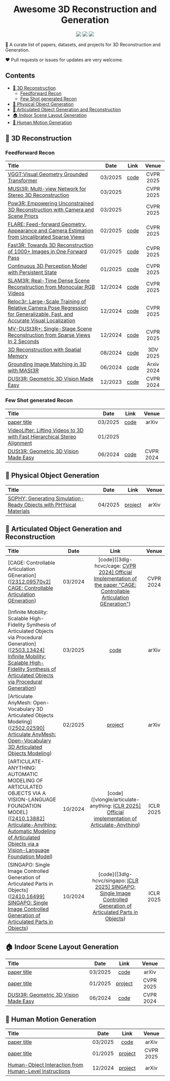 <h1 align="center">Awesome 3D Reconstruction and Generation</h1>

<p align="center">
    <a href="" alt="">
        <img src="https://img.shields.io/github/commit-activity/m/polysummit/awesome-3d-reconstruction-and-generation?colorB=b74e45" /></a>
    <a href="" alt="">
        <img src="https://img.shields.io/github/last-commit/polysummit/awesome-3d-reconstruction-and-generation?colorB=54b345" /></a>
    <a href="" alt="">
        <img src="https://visitor-badge.laobi.icu/badge?page_id=polysummit.awesome-3d-reconstruction-and-generation?style=flat-square" /></a>
</p>

🌟 A curate list of papers, datasets, and projects for 3D Reconstruction and Generation.

:heart: Pull requests or issues for updates are very welcome.

## Contents
- [🧊 3D Reconstruction](#reconstruction)
    - [Feedforward Recon](#reconstruction-class1)
    - [Few Shot generated Recon](#reconstruction-class2)
- [🧸 Physical Object Generation](#physics)
- [🤖 Articulated Object Generation and Reconstruction](#articulate)
- [🏠 Indoor Scene Layout Generation](#layout)
- [🕺 Human Motion Generation](#human-motion)


## <span id="reconstruction">🧊 3D Reconstruction</span>

### <span id="reconstruction-class1">Feedforward Recon</span>
| Title                                                        | Date   |                             Link                             | Venue |
| :----------------------------------------------------------- | :-----: | :----------------------------------------------------------: | :---: |
| [VGGT:Visual Geometry Grounded Transformer](https://arxiv.org/pdf/2503.11651) |  03/2025 | [code](https://github.com/facebookresearch/vggt) | CVPR 2025 |
| [MUSt3R: Multi-view Network for Stereo 3D Reconstruction](https://www.arxiv.org/abs/2503.01661) |  03/2025 |  | CVPR 2025 |
| [Pow3R: Empowering Unconstrained 3D Reconstruction with Camera and Scene Priors](https://arxiv.org/abs/2503.17316) |  03/2025 |  | CVPR 2025 |
| [FLARE: Feed-forward Geometry, Appearance and Camera Estimation from Uncalibrated Sparse Views](https://arxiv.org/pdf/2502.12138) |  02/2025 | [code](https://github.com/ant-research/FLARE) | CVPR 2025 |
| [Fast3R: Towards 3D Reconstruction of 1000+ Images in One Forward Pass](https://arxiv.org/abs/2501.13928) |  01/2025 | [code](https://github.com/facebookresearch/fast3r) | CVPR 2025 |
| [Continuous 3D Perception Model with Persistent State](https://arxiv.org/pdf/2501.12387) |  01/2025 | [code](https://github.com/CUT3R/CUT3R) | CVPR 2025 |
| [SLAM3R: Real-Time Dense Scene Reconstruction from Monocular RGB Videos](https://arxiv.org/pdf/2412.09401) |  12/2024 | [code](https://github.com/PKU-VCL-3DV/SLAM3R) | CVPR 2025 |
| [Reloc3r: Large-Scale Training of Relative Camera Pose Regression for Generalizable, Fast, and Accurate Visual Localization](https://arxiv.org/pdf/2412.08376) |  12/2024 | [code](https://github.com/ffrivera0/reloc3r) | CVPR 2025 |
| [MV-DUSt3R+: Single-Stage Scene Reconstruction from Sparse Views In 2 Seconds](https://arxiv.org/pdf/2412.06974) | 12/2024 | [code](https://github.com/facebookresearch/mvdust3r) | CVPR 2025 |
| [3D Reconstruction with Spatial Memory](https://arxiv.org/abs/2408.16061) | 08/2024 |  [code](https://github.com/HengyiWang/spann3r)  | 3DV 2025 |
| [Grounding Image Matching in 3D with MASt3R](https://arxiv.org/abs/2406.09756) | 06/2024 |  [code](https://github.com/naver/mast3r)  | Arxiv 2024 |
| [DUSt3R: Geometric 3D Vision Made Easy](https://arxiv.org/pdf/2312.14132) | 12/2023 |  [code](https://github.com/naver/dust3r)  | CVPR 2024 |


### <span id="reconstruction-class2">Few Shot generated Recon</span>
| Title                                                        | Date   |                             Link                             | Venue |
| :----------------------------------------------------------- | :-----: | :----------------------------------------------------------: | :---: |
| [paper title](link) | 03/2025 |  [code](link)  | arXiv |
| [VideoLifter: Lifting Videos to 3D with Fast Hierarchical Stereo Alignment](https://arxiv.org/pdf/2501.01949) | 01/2025 |  |  |
| [DUSt3R: Geometric 3D Vision Made Easy](https://arxiv.org/pdf/2312.14132) | 06/2024 |  [code](https://github.com/naver/dust3r)  | CVPR 2024 |


## <span id="physics">🧸 Physical Object Generation</span>
| Title                                                        | Date   |                             Link                             | Venue |
| :----------------------------------------------------------- | :-----: | :----------------------------------------------------------: | :---: |
| [SOPHY: Generating Simulation-Ready Objects with PHYsical Materials](https://arxiv.org/pdf/2504.12684) | 04/2025 |  [project](https://xjay18.github.io/SOPHY/)  | arXiv |



## <span id="articulate">🤖 Articulated Object Generation and Reconstruction</span>
| Title                                                        | Date   |                             Link                             | Venue |
| :----------------------------------------------------------- | :-----: | :----------------------------------------------------------: | :---: |
| [CAGE: Controllable Articulation GEneration]([[2312.09570v2\] CAGE: Controllable Articulation GEneration](https://arxiv.org/abs/2312.09570v2)) | 03/2024 |  [code]([3dlg-hcvc/cage: [CVPR 2024\] Official Implementation of the paper "CAGE: Controllable Articulation GEneration"](https://github.com/3dlg-hcvc/cage))  | CVPR 2024 |
| [Infinite Mobility: Scalable High-Fidelity Synthesis of Articulated Objects via Procedural Generation]([[2503.13424\] Infinite Mobility: Scalable High-Fidelity Synthesis of Articulated Objects via Procedural Generation](https://arxiv.org/abs/2503.13424)) | 03/2025 |  [code](l[OpenRobotLab/Infinite-Mobility](https://github.com/OpenRobotLab/Infinite-Mobility))  | arXiv |
| [Articulate AnyMesh: Open-Vocabulary 3D Articulated Objects Modeling]([[2502.02590\] Articulate AnyMesh: Open-Vocabulary 3D Articulated Objects Modeling](https://arxiv.org/abs/2502.02590)) | 02/2025 |  [project](https://articulate-anymesh.github.io/)  | arXiv |
| [ARTICULATE-ANYTHING: AUTOMATIC MODELING OF ARTICULATED OBJECTS VIA A VISION-LANGUAGE FOUNDATION MODEL]([[2410.13882\] Articulate-Anything: Automatic Modeling of Articulated Objects via a Vision-Language Foundation Model](https://arxiv.org/abs/2410.13882)) | 10/2024 | [code]([vlongle/articulate-anything: [ICLR 2025\] Official implementation of Articulate-Anything](https://github.com/vlongle/articulate-anything)) | ICLR 2025 |
| [SINGAPO: Single Image Controlled Generation of Articulated Parts in Objects]([[2410.16499\] SINGAPO: Single Image Controlled Generation of Articulated Parts in Objects](https://arxiv.org/abs/2410.16499)) | 10/2024 | [code]([3dlg-hcvc/singapo: [ICLR 2025\] SINGAPO: Single Image Controlled Generation of Articulated Parts in Objects](https://github.com/3dlg-hcvc/singapo)) | ICLR 2025 |

## <span id="layout">🏠 Indoor Scene Layout Generation</span>
| Title                                                        | Date   |                             Link                             | Venue |
| :----------------------------------------------------------- | :-----: | :----------------------------------------------------------: | :---: |
| [paper title](link) | 03/2025 |  [code](link)  | arXiv |
| [paper title](link) | 01/2025 |  [project](link)  | CVPR 2025 |
| [DUSt3R: Geometric 3D Vision Made Easy](https://arxiv.org/pdf/2312.14132) | 06/2024 |  [code](https://github.com/naver/dust3r)  | CVPR 2024 |

## <span id="human-motion">🕺 Human Motion Generation</span>
| Title                                                        | Date   |                             Link                             | Venue |
| :----------------------------------------------------------- | :-----: | :----------------------------------------------------------: | :---: |
| [paper title](link) | 03/2025 |  [code](link)  | arXiv |
| [paper title](link) | 01/2025 |  [project](link)  | CVPR 2025 |
| [Human-Object Interaction from Human-Level Instructions](https://arxiv.org/pdf/2406.17840) | 12/2024 |  [project](https://hoifhli.github.io/)  | arXiv |
